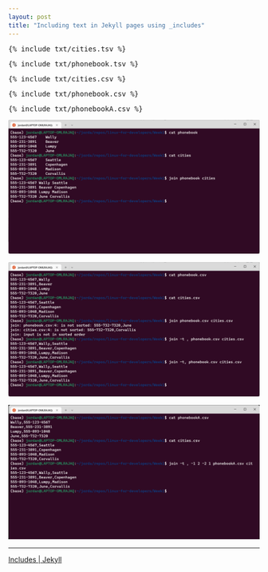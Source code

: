```yaml
---
layout: post
title: "Including text in Jekyll pages using _includes"
---
```


<pre>
{% include txt/cities.tsv %}
</pre>

<pre>
{% include txt/phonebook.tsv %}
</pre>

<pre>
{% include txt/cities.csv %}
</pre>

<pre>
{% include txt/phonebook.csv %}
</pre>

<pre>
{% include txt/phonebookA.csv %}
</pre>

![tab separated](/assets/images/screenshots/Linux-Tools-for-Developers-using-join.png)

![comma separated](/assets/images/screenshots/Linux-Tools-for-Developers-using-join-csv.png)

![field flags](/assets/images/screenshots/Linux-Tools-for-Developers-using-join-csv-fields.png)

---

[Includes \| Jekyll](https://jekyllrb.com/docs/includes/)
